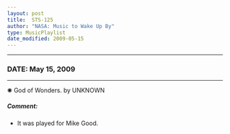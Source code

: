 ```yaml
---
layout: post
title:  STS-125
author: "NASA: Music to Wake Up By"
type: MusicPlaylist
date_modified: 2009-05-15
---
```


----
### DATE: May 15, 2009
----
✺ God of Wonders. by UNKNOWN

##### Comment:
* It was played for Mike Good.
